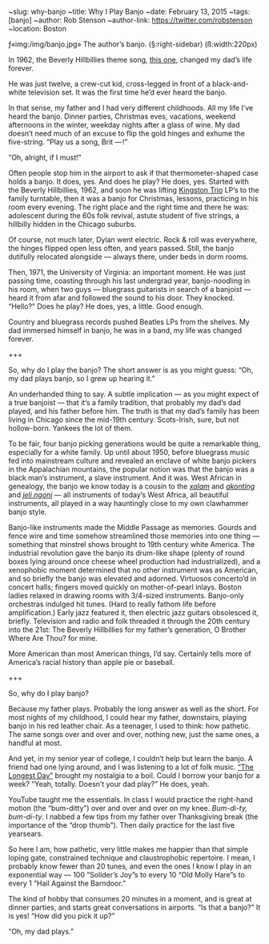 ~slug: why-banjo
~title: Why I Play Banjo
~date: February 13, 2015
~tags: [banjo]
~author: Rob Stenson
~author-link: https://twitter.com/robstenson
~location: Boston

ƒ«img:/img/banjo.jpg» The author’s banjo. (§:right-sidebar) (ß:width:220px)

In 1962, the Beverly Hillbillies theme song, [this one](https://www.youtube.com/watch?v=NwzaxUF0k18), changed my dad’s life forever.

He was just twelve, a crew-cut kid, cross-legged in front of a black-and-white television set. It was the first time he’d ever heard the banjo.

In that sense, my father and I had very different childhoods. All my life I’ve heard the banjo. Dinner parties, Christmas eves, vacations, weekend afternoons in the winter, weekday nights after a glass of wine. My dad doesn’t need much of an excuse to flip the gold hinges and exhume the five-string. “Play us a song, Brit — !”

“Oh, alright, if I must!”

Often people stop him in the airport to ask if that thermometer-shaped case holds a banjo. It does, yes. And does he play? He does, yes. Started with the Beverly Hillbillies, 1962, and soon he was lifting [Kingston Trio](https://www.youtube.com/watch?v=dJU_aSOKFpQ) LP’s to the family turntable, then it was a banjo for Christmas, lessons, practicing in his room every evening. The right place and the right time and there he was: adolescent during the 60s folk revival, astute student of five strings, a hillbilly hidden in the Chicago suburbs.

Of course, not much later, Dylan went electric. Rock & roll was everywhere, the hinges flipped open less often, and years passed. Still, the banjo dutifully relocated alongside — always there, under beds in dorm rooms.

Then, 1971, the University of Virginia: an important moment. He was just passing time, coasting through his last undergrad year, banjo-noodling in his room, when two guys — bluegrass guitarists in search of a banjoist — heard it from afar and followed the sound to his door. They knocked. “Hello?” Does he play? He does, yes, a little. Good enough.

Country and bluegrass records pushed Beatles LPs from the shelves. My dad immersed himself in banjo, he was in a band, my life was changed forever.

+++

So, why do I play the banjo? The short answer is as you might guess: “Oh, my dad plays banjo, so I grew up hearing it.”

An underhanded thing to say. A subtle implication — as you might expect of a true banjoist — that it’s a family tradition, that probably my dad’s dad played, and his father before him. The truth is that my dad’s family has been living in Chicago since the mid-19th century. Scots-Irish, sure, but not hollow-born. Yankees the lot of them.

To be fair, four banjo picking generations would be quite a remarkable thing, especially for a white family. Up until about 1950, before bluegrass music fed into mainstream culture and revealed an enclave of white banjo pickers in the Appalachian mountains, the popular notion was that the banjo was a black man’s instrument, a slave instrument. And it was. West African in genealogy, the banjo we know today is a cousin to the [_xalam_](http://en.wikipedia.org/wiki/Xalam) and [_akonting_](http://en.wikipedia.org/wiki/Akonting) and [_jeli ngoni_](http://en.wikipedia.org/wiki/Ngoni_%28instrument%29) — all instruments of today’s West Africa, all beautiful instruments, all played in a way hauntingly close to my own clawhammer banjo style.

Banjo-like instruments made the Middle Passage as memories. Gourds and fence wire and time somehow streamlined those memories into one thing — something that minstrel shows brought to 19th century white America. The industrial revolution gave the banjo its drum-like shape (plenty of round boxes lying around once cheese wheel production had industrialized), and a xenophobic moment determined that no other instrument was as American, and so briefly the banjo was elevated and adorned. Virtuosos concerto’d in concert halls; fingers moved quickly on mother-of-pearl inlays. Boston ladies relaxed in drawing rooms with 3/4-sized instruments. Banjo-only orchestras indulged hit tunes. (Hard to really fathom life before amplification.) Early jazz featured it, then electric jazz guitars obsolesced it, briefly. Television and radio and folk threaded it through the 20th century into the 21st: The Beverly Hillbillies for my father’s generation, O Brother Where Are Thou? for mine.

More American than most American things, I’d say. Certainly tells more of America’s racial history than apple pie or baseball.

+++

So, why do I play banjo?

Because my father plays. Probably the long answer as well as the short. For most nights of my childhood, I could hear my father, downstairs, playing banjo in his red leather chair. As a teenager, I used to think: how pathetic. The same songs over and over and over, nothing new, just the same ones, a handful at most.

And yet, in my senior year of college, I couldn’t help but learn the banjo. A friend had one lying around, and I was listening to a lot of folk music. [“The Longest Day”](https://www.youtube.com/watch?v=OWJPR_YBxK8) brought my nostalgia to a boil. Could I borrow your banjo for a week? “Yeah, totally. Doesn’t your dad play?” He does, yeah.

YouTube taught me the essentials. In class I would practice the right-hand motion (the “bum-ditty”) over and over and over on my knee. _Bum-di-ty, bum-di-ty_. I nabbed a few tips from my father over Thanksgiving break (the importance of the “drop thumb”). Then daily practice for the last five yearsears.

So here I am, how pathetic, very little makes me happier than that simple loping gate, constrained technique and claustrophobic repertoire. I mean, I probably know fewer than 20 tunes, and even the ones I know I play in an exponential way — 100 “Solider’s Joy”s to every 10 “Old Molly Hare”s to every 1 “Hail Against the Barndoor.”

The kind of hobby that consumes 20 minutes in a moment, and is great at dinner parties, and starts great conversations in airports. “Is that a banjo?” It is yes! “How did you pick it up?”

“Oh, my dad plays.”